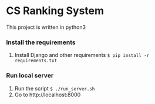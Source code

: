 # CS Ranking System

This project is written in python3

### Install the requirements

1. Install Django and other requirements `$ pip install -r requirements.txt`
<!-- 2. Download [nltk data](http://www.nltk.org/data.html) on your machine -->

### Run local server
1. Run the script `$ ./run_server.sh`
2. Go to http://localhost:8000
